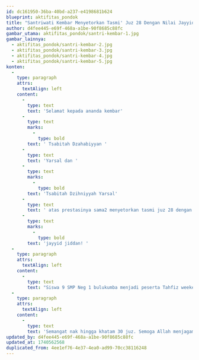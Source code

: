 ```yaml
---
id: dc161950-36ba-40bd-a237-e4198681b624
blueprint: aktifitas_pondok
title: "Santriwati Kembar Menyetorkan Tasmi' Juz 28 Dengan Nilai Jayyid Jiddan! (Duplicated) (3)"
author: d4fee445-e69f-468a-a1be-90f8685c88fc
gambar_utama: aktifitas_pondok/santri-kembar-1.jpg
gambar_lainnya:
  - aktifitas_pondok/santri-kembar-2.jpg
  - aktifitas_pondok/santri-kembar-3.jpg
  - aktifitas_pondok/santri-kembar-4.jpg
  - aktifitas_pondok/santri-kembar-5.jpg
konten:
  -
    type: paragraph
    attrs:
      textAlign: left
    content:
      -
        type: text
        text: 'Selamat kepada ananda kembar'
      -
        type: text
        marks:
          -
            type: bold
        text: ' Tsabitah Dzahabiyyan '
      -
        type: text
        text: 'Yarsal dan '
      -
        type: text
        marks:
          -
            type: bold
        text: 'Tsabitah Dzihniyyah Yarsal'
      -
        type: text
        text: ' atas prestasinya sama2 menyetorkan tasmi juz 28 dengan nilai '
      -
        type: text
        marks:
          -
            type: bold
        text: 'jayyid jiddan! '
  -
    type: paragraph
    attrs:
      textAlign: left
    content:
      -
        type: text
        text: "Siswa 9 SMP Neg 1 bulukumba menjadi peserta Tahfiz weekend Markaz Imam Nawawi Bulukumba sejak tahun 2022. Dan alhamdulillah keduanya sdh mentasmi'kan jg sebelumnya juz 30 dan Juz 29. Di tengah kesibukan mengerjakan tugas sekolah di SMP 1 bisa jg bersaing dgn anak pondok. "
  -
    type: paragraph
    attrs:
      textAlign: left
    content:
      -
        type: text
        text: 'Semangat nak hingga khatam 30 juz. Semoga Allah menjagamu dan sukses selalu bersama keluarga dunia akhirat. Aamiin...'
updated_by: d4fee445-e69f-468a-a1be-90f8685c88fc
updated_at: 1740562568
duplicated_from: 4ee1ef76-4e37-4ea0-ad99-70cc38116248
---
```

